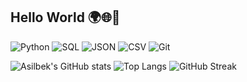 ## Hello World 🌍🌐🙂
![Python](https://img.shields.io/badge/Python-3776AB?style=for-the-badge&logo=python&logoColor=white)
![SQL](https://img.shields.io/badge/SQL-4479A1?style=for-the-badge&logo=mysql&logoColor=white)
![JSON](https://img.shields.io/badge/JSON-5E5C5C?style=for-the-badge)
![CSV](https://img.shields.io/badge/CSV-4B8BBE?style=for-the-badge)
![Git](https://img.shields.io/badge/Git-F05032?style=for-the-badge&logo=git&logoColor=white)




<!--
**AsilbekOmonov/AsilbekOmonov** is a ✨ _special_ ✨ repository because its `README.md` (this file) appears on your GitHub profile.

Here are some ideas to get you started:

- 🔭 I’m currently working on ...
- 🌱 I’m currently learning ...
- 👯 I’m looking to collaborate on ...
- 🤔 I’m looking for help with ...
- 💬 Ask me about ...
- 📫 How to reach me: ...
- 😄 Pronouns: ...
- ⚡ Fun fact: ...
-->
![Asilbek's GitHub stats](https://github-readme-stats.vercel.app/api?username=AsilbekOmonov&show_icons=true&theme=radical)
![Top Langs](https://github-readme-stats.vercel.app/api/top-langs/?username=AsilbekOmonov&layout=compact&theme=tokyonight)
![GitHub Streak](https://github-readme-streak-stats.herokuapp.com/?user=AsilbekOmonov&theme=dark)
